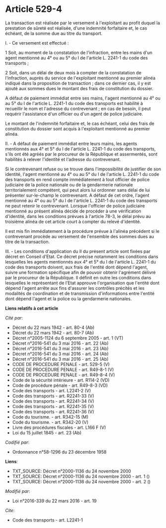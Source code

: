 # Article 529-4

La transaction est réalisée par le versement à l'exploitant au profit duquel la prestation de sûreté est réalisée, d'une
indemnité forfaitaire et, le cas échéant, de la somme due au titre du transport.

I. - Ce versement est effectué :

1 Soit, au moment de la constatation de l'infraction, entre les mains d'un agent mentionné au 4° ou au 5° du I de l'article
L. 2241-1 du code des transports ;

2 Soit, dans un délai de deux mois à compter de la constatation de l'infraction, auprès du service de l'exploitant mentionné
au premier alinéa indiqué dans la proposition de transaction ; dans ce dernier cas, il y est ajouté aux sommes dues le
montant des frais de constitution du dossier.

A défaut de paiement immédiat entre ses mains, l'agent mentionné au 4° ou au 5° du I de l'article L. 2241-1 du code des
transports est habilité à recueillir le nom et l'adresse du contrevenant ; en cas de besoin, il peut requérir l'assistance
d'un officier ou d'un agent de police judiciaire.

Le montant de l'indemnité forfaitaire et, le cas échéant, celui des frais de constitution du dossier sont acquis à
l'exploitant mentionné au premier alinéa.

II. - A défaut de paiement immédiat entre leurs mains, les agents mentionnés aux 4° et 5° du I de l'article L. 2241-1 du code
des transports, s'ils ont été agréés par le procureur de la République et assermentés, sont habilités à relever l'identité et
l'adresse du contrevenant.

Si le contrevenant refuse ou se trouve dans l'impossibilité de justifier de son identité, l'agent mentionné au 4° ou au 5° du
I de l'article L. 2241-1 du code des transports en rend compte immédiatement à tout officier de police judiciaire de la
police nationale ou de la gendarmerie nationale territorialement compétent, qui peut alors lui ordonner sans délai de lui
présenter sur-le-champ le contrevenant. A défaut de cet ordre, l'agent mentionné au 4° ou au 5° du I de l'article L. 2241-1
du code des transports ne peut retenir le contrevenant. Lorsque l'officier de police judiciaire mentionné au présent alinéa
décide de procéder à une vérification d'identité, dans les conditions prévues à l'article 78-3, le délai prévu au troisième
alinéa de cet article court à compter du relevé d'identité.

Il est mis fin immédiatement à la procédure prévue à l'alinéa précédent si le contrevenant procède au versement de l'ensemble
des sommes dues au titre de la transaction.

III. - Les conditions d'application du II du présent article sont fixées par décret en Conseil d'Etat. Ce décret précise
notamment les conditions dans lesquelles les agents mentionnés aux 4° et 5° du I de l'article L. 2241-1 du code des
transports doivent, aux frais de l'entité dont dépend l'agent, suivre une formation spécifique afin de pouvoir obtenir
l'agrément délivré par le procureur de la République. Il définit en outre les conditions dans lesquelles le représentant de
l'Etat approuve l'organisation que l'entité dont dépend l'agent arrête aux fins d'assurer les contrôles précités et les
modalités de coordination et de transmission d'informations entre l'entité dont dépend l'agent et la police ou la gendarmerie
nationales.

**Liens relatifs à cet article**

_Cité par_:

  - Décret du 22 mars 1942 - art. 80-4 (Ab)
  - Décret du 22 mars 1942 - art. 80-7 (Ab)
  - Décret n°2005-1124 du 6 septembre 2005 - art. 1 (VT)
  - Décret n°2016-541 du 3 mai 2016 - art. 22 (Ab)
  - Décret n°2016-541 du 3 mai 2016 - art. 23 (Ab)
  - Décret n°2016-541 du 3 mai 2016 - art. 24 (Ab)
  - Décret n°2016-541 du 3 mai 2016 - art. 25 (Ab)
  - CODE DE PROCEDURE PENALE - art. 529-5 (V)
  - CODE DE PROCEDURE PENALE - art. R49-8-1 (V)
  - CODE DE PROCEDURE PENALE - art. R49-8-4 (V)
  - Code de la sécurité intérieure - art. R114-2 (VD)
  - Code de procédure pénale - art. R49-8-3 (VD)
  - Code des transports - art. L2241-2 (V)
  - Code des transports - art. R2241-33 (V)
  - Code des transports - art. R2241-34 (V)
  - Code des transports - art. R2241-35 (V)
  - Code des transports - art. R2241-36 (V)
  - Code du tourisme. - art. R342-15 (M)
  - Code du tourisme. - art. R342-20 (V)
  - Livre des procédures fiscales - art. L166 F (V)
  - Loi du 15 juillet 1845 - art. 23 (Ab)

_Codifié par_:

  - Ordonnance n°58-1296 du 23 décembre 1958

**Liens**:

  - TXT_SOURCE: Décret n°2000-1136 du 24 novembre 2000
  - TXT_SOURCE: Décret n°2000-1136 du 24 novembre 2000 - art. 1 ()
  - TXT_SOURCE: Décret n°2000-1136 du 24 novembre 2000 - art. 2 ()

_Modifié par_:

  - Loi n°2016-339 du 22 mars 2016 - art. 19

_Cite_:

  - Code des transports - art. L2241-1
